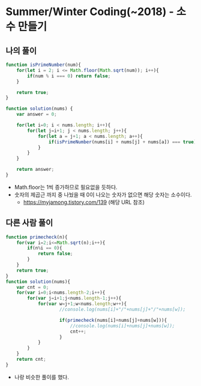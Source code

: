 # Summer/Winter Coding(~2018) - 소수 만들기

## 나의 풀이

```js
function isPrimeNumber(num){
    for(let i = 2; i <= Math.floor(Math.sqrt(num)); i++){
        if(num % i === 0) return false;
    }

    return true;
}

function solution(nums) {
    var answer = 0;

    for(let i=0; i < nums.length; i++){
        for(let j=i+1; j < nums.length; j++){
            for(let a = j+1; a < nums.length; a++){
                if(isPrimeNumber(nums[i] + nums[j] + nums[a]) === true) answer++;
            }
        }    
    }

    return answer;
}
```

- Math.floor는 1씩 증가하므로  필요없을 듯하다.
- 숫자의 제곱근 까지 중 나눴을 때 0이 나오는 숫자가 없으면 해당 숫자는 소수이다.
  - https://myjamong.tistory.com/139 (해당 URL 참조)

## 다른 사람 풀이

```js
function primecheck(n){
    for(var i=2;i<=Math.sqrt(n);i++){
        if(n%i == 0){
            return false;
        }
    }
    return true;    
}
function solution(nums){
    var cnt = 0;
    for(var i=0;i<nums.length-2;i++){
        for(var j=i+1;j<nums.length-1;j++){
            for(var w=j+1;w<nums.length;w++){
                    //console.log(nums[i]+"/"+nums[j]+"/"+nums[w]);

                    if(primecheck(nums[i]+nums[j]+nums[w])){
                        //console.log(nums[i]+nums[j]+nums[w]);
                        cnt++;
                    }
            }
        }
    }
    return cnt;
}
```

- 나랑 비슷한 풀이를 했다.